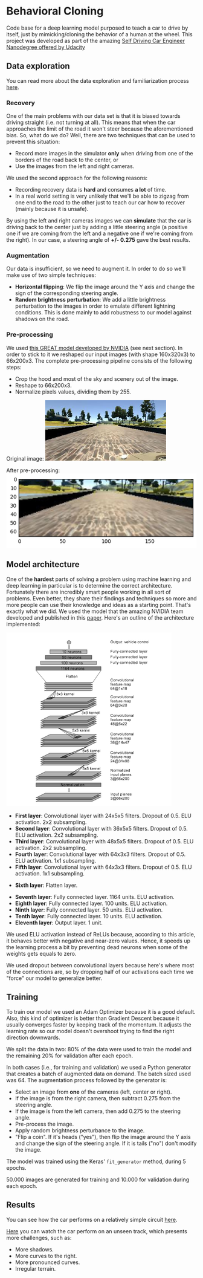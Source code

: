# Behavioral Cloning

Code base for a deep learning model purposed to teach a car to drive by itself, just by mimicking/cloning the behavior 
of a human at the wheel. This project was developed as part of the amazing [Self Driving Car Engineer Nanodegree 
offered by Udacity](https://www.udacity.com/drive)

## Data exploration

You can read more about the data exploration and familiarization process [here](https://github.com/jesus-a-martinez-v/behavioral-cloning/blob/master/exploration.ipynb).

### Recovery

One of the main problems with our data set is that it is biased towards driving straight (i.e. not turning at all). This
means that when the car approaches the limit of the road it won't steer because the aforementioned bias. So, what do we do?
Well, there are two techniques that can be used to prevent this situation:

* Record more images in the simulator **only** when driving from one of the borders of the road back to the center, or
* Use the images from the left and right cameras.

We used the second approach for the following reasons:

* Recording recovery data is **hard** and consumes **a lot** of time.
* In a real world setting is very unlikely that we'll be able to zigzag from one end to the road to the other just to teach our car how to recover (mainly because it is unsafe).

By using the left and right cameras images we can **simulate** that the car is driving back to the center just by adding a little
steering angle (a positive one if we are coming from the left and a negative one if we're coming from the right). In our case, a
steering angle of **+/- 0.275** gave the best results.

### Augmentation

Our data is insufficient, so we need to augment it. In order to do so we'll make use of two simple techniques:

 * **Horizontal flipping**: We flip the image around the Y axis and change the sign of the corresponding steering angle.
 * **Random brightness perturbation**: We add a little brightness perturbation to the images in order to emulate different lightning conditions. This is done mainly to add robustness to our model against shadows on the road.

### Pre-processing

We used [this GREAT model developed by NVIDIA](http://images.nvidia.com/content/tegra/automotive/images/2016/solutions/pdf/end-to-end-dl-using-px.pdf) (see next section). In order to stick to it we reshaped our input images 
 (with shape 160x320x3) to 66x200x3. The complete pre-processing pipeline consists of the following steps:
 
 * Crop the hood and most of the sky and scenery out of the image.
 * Reshape to 66x200x3.
 * Normalize pixels values, dividing them by 255.
 
Original image:
![alt tag](https://github.com/jesus-a-martinez-v/behavioral-cloning/blob/master/small_sample_data/IMG/left_2016_12_01_13_30_48_287.jpg)

After pre-processing:
![alt tag](https://github.com/jesus-a-martinez-v/behavioral-cloning/blob/master/readme_assets/preprocess.png)

## Model architecture

One of the **hardest** parts of solving a problem using machine learning and deep learning in particular is to determine
the correct architecture. Fortunately there are incredibly smart people working in all sort of problems. Even better, they share their findings and techniques 
so more and more people can use their knowledge and ideas as a starting point. That's exactly what we did. We used the model
that the amazing NVIDIA team developed and published in this [paper](http://images.nvidia.com/content/tegra/automotive/images/2016/solutions/pdf/end-to-end-dl-using-px.pdf). Here's an outline of the architecture implemented:

![alt tag](https://github.com/jesus-a-martinez-v/behavioral-cloning/blob/master/readme_assets/1-oYI-6Ne_RfQcBiNftqcvew.png)

* **First layer**: Convolutional layer with 24x5x5 filters. Dropout of 0.5. ELU activation. 2x2 subsampling.
* **Second layer**: Convolutional layer with 36x5x5 filters. Dropout of 0.5. ELU activation. 2x2 subsampling.
* **Third layer**: Convolutional layer with 48x5x5 filters. Dropout of 0.5. ELU activation. 2x2 subsampling.
* **Fourth layer**: Convolutional layer with 64x3x3 filters. Dropout of 0.5. ELU activation. 1x1 subsampling.
* **Fifth layer**: Convolutional layer with 64x3x3 filters. Dropout of 0.5. ELU activation. 1x1 subsampling.
+ **Sixth layer**: Flatten layer.
* **Seventh layer**: Fully connected layer. 1164 units. ELU activation.
* **Eighth layer**: Fully connected layer. 100 units. ELU activation.
* **Ninth layer**: Fully connected layer. 50 units. ELU activation.
* **Tenth layer**: Fully connected layer. 10 units. ELU activation.
* **Eleventh layer**: Output layer. 1 unit.

We used ELU activation instead of ReLUs because, according to this article, it behaves better with negative and near-zero values. Hence, it 
speeds up the learning process a bit by preventing dead neurons when some of the weights gets equals to zero.

We used dropout between convolutional layers because here's where most of the connections are, so by dropping half of our activations each time
we "force" our model to generalize better.

## Training

To train our model we used an Adam Optimizer because it is a good default. Also, this kind of optimizer is better than
Gradient Descent because it usually converges faster by keeping track of the momentum. It adjusts the learning rate so our model doesn't overshoot trying to find the right direction downwards.

We split the data in two: 80% of the data were used to train the model and the remaining 20% for validation after each epoch.

In both cases (i.e., for training and validation) we used a Python generator that creates a batch of augmented data on demand. The batch sized used
was 64. The augmentation process followed by the generator is:

* Select an image from **one** of the cameras (left, center or right).
* If the image is from the right camera, then subtract 0.275 from the steering angle.
* If the image is from the left camera, then add 0.275 to the steering angle.
* Pre-process the image.
* Apply random brightness perturbance to the image.
* "Flip a coin". If it's heads ("yes"), then flip the image around the Y axis and change the sign of the steering angle. If it is tails ("no") don't modify the image.

The model was trained using the Keras' `fit_generator` method, during 5 epochs.

50.000 images are generated for training and 10.000 for validation during each epoch.

## Results

You can see how the car performs on a relatively simple circuit [here]().

[Here]() you can watch the car perform on an unseen track, which presents more challenges, such as:

* More shadows.
* More curves to the right.
* More pronounced curves.
* Irregular terrain.
